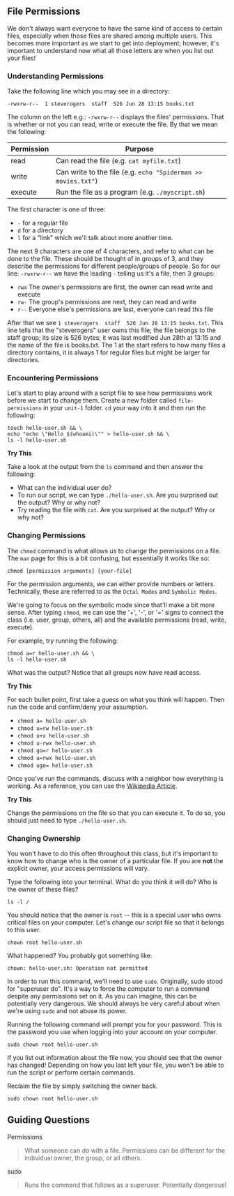 ## File Permissions

We don't always want everyone to have the same kind of access to certain files, especially when those files are shared among multiple users. This becomes more important as we start to get into deployment; however, it's important to understand now what all those letters are when you list out your files!

### Understanding Permissions

Take the following line which you may see in a directory:

```
-rwxrw-r--  1 steverogers  staff  526 Jun 28 13:15 books.txt
```

The column on the left e.g.: `-rwxrw-r--` displays the files' permissions. That is whether or not you can read, write or execute the file. By that we mean the following:

| Permission | Purpose                                                       |
| ---------- | ------------------------------------------------------------- |
| read       | Can read the file (e.g. `cat myfile.txt`)                     |
| write      | Can write to the file (e.g. `echo "Spiderman >> movies.txt"`) |
| execute    | Run the file as a program (e.g. `./myscript.sh`)              |

The first character is one of three:

* `-` for a regular file
* `d` for a directory
* `l` for a "link" which we'll talk about more another time.

The next 9 characters are one of 4 characters, and refer to what can be done to the file. These should be thought of in groups of 3, and they describe the permissions for different people/groups of people. So for our line: `-rwxrw-r--` we have the leading `-` telling us it's a file, then 3 groups:

* `rwx` The owner's permissions are first, the owner can read write and execute
* `rw-` The group's permissions are next, they can read and write
* `r--` Everyone else's permissions are last, everyone can read this file

After that we see `1 steverogers  staff  526 Jun 28 13:15 books.txt`. This line tells that the "steverogers" user owns this file; the file belongs to the staff group; its size is 526 bytes; it was last modified Jun 28th at 13:15 and the name of the file is books.txt. The 1 at the start refers to how many files a directory contains, it is always 1 for regular files but might be larger for directories.

### Encountering Permissions

Let's start to play around with a script file to see how permissions work before we start to change them. Create a new folder called `file-permissions` in your `unit-1` folder. `cd` your way into it and then run the following:

```
touch hello-user.sh && \
echo "echo \"Hello $(whoami)\"" > hello-user.sh && \
ls -l hello-user.sh
```

**Try This**

Take a look at the output from the `ls` command and then answer the following:

* What can the individual user do?
* To run our script, we can type `./hello-user.sh`. Are you surprised out the output? Why or why not?
* Try reading the file with `cat`. Are you surprised at the output? Why or why not?

### Changing Permissions

The `chmod` command is what allows us to change the permissions on a file. The `man` page for this is a bit confusing, but essentially it works like so:

```
chmod [permission arguments] [your-file]
```

For the permission arguments, we can either provide numbers or letters. Technically, these are referred to as the `Octal Modes` and `Symbolic Modes`.

We're going to focus on the symbolic mode since that'll make a bit more sense. After typing `chmod`, we can use the '+', '-', or '=' signs to connect the class (i.e. user, group, others, all) and the available permissions (read, write, execute).

For example, try running the following:

```
chmod a=r hello-user.sh && \
ls -l hello-user.sh
```

What was the output? Notice that all groups now have read access.

**Try This**

For each bullet point, first take a guess on what you think will happen. Then run the code and confirm/deny your assumption.

* `chmod a= hello-user.sh`
* `chmod u=rw hello-user.sh`
* `chmod u+x hello-user.sh`
* `chmod u-rwx hello-user.sh`
* `chmod go=r hello-user.sh`
* `chmod u=rwx hello-user.sh`
* `chmod ugo= hello-user.sh`

Once you've run the commands, discuss with a neighbor how everything is working. As a reference, you can use the [Wikipedia Article](https://en.wikipedia.org/wiki/Chmod).

**Try This**

Change the permissions on the file so that you can execute it. To do so, you should just need to type `./hello-user.sh`.

### Changing Ownership

You won't have to do this often throughout this class, but it's important to know how to change who is the owner of a particular file. If you are **not** the explicit owner, your access permissions will vary.

Type the following into your terminal. What do you think it will do? Who is the owner of these files?

```
ls -l /
```

You should notice that the owner is `root` -- this is a special user who owns critical files on your computer. Let's change our script file so that it belongs to this user.

```
chown root hello-user.sh
```

What happened? You probably got something like:

```
chown: hello-user.sh: Operation not permitted
```

In order to run this command, we'll need to use `sudo`. Originally, sudo stood for "superuser do". It's a way to force the computer to run a command despite any permissions set on it. As you can imagine, this can be potentially very dangerous. We should always be very careful about when we're using `sudo` and not abuse its power.

Running the following command will prompt you for your password. This is the password you use when logging into your account on your computer.

```
sudo chown root hello-user.sh
```

If you list out information about the file now, you should see that the owner has changed! Depending on how you last left your file, you won't be able to run the script or perform certain commands.

Reclaim the file by simply switching the owner back.

```
sudo chown root hello-user.sh
```

## Guiding Questions

Permissions
> What someone can _do_ with a file. Permissions can be different for the individual owner, the group, or all others.

sudo
> Runs the command that follows as a superuser. Potentially dangerous!
